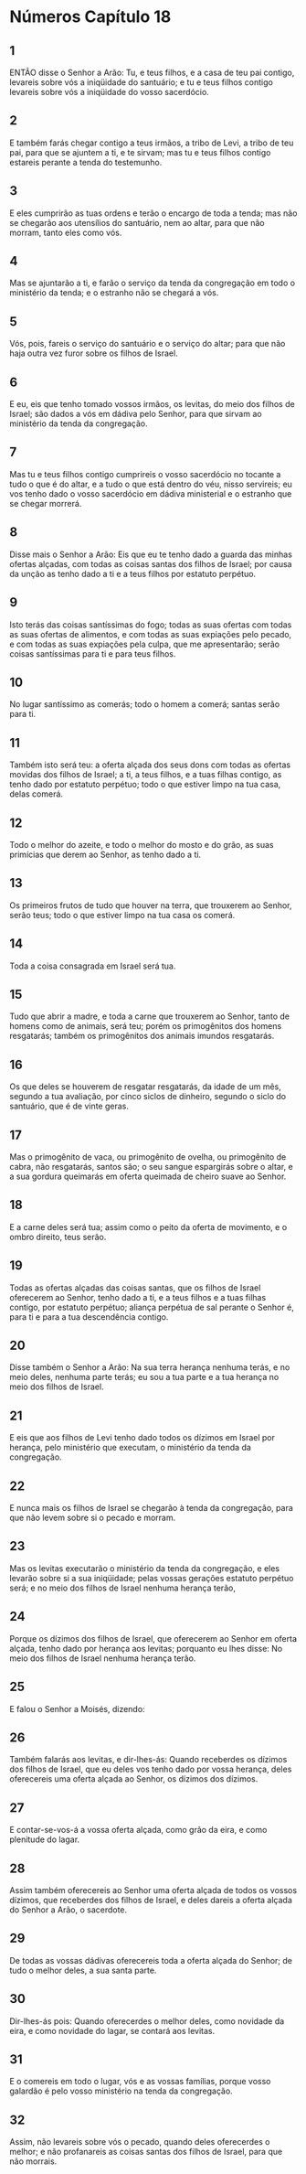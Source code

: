 # Números Capítulo 18

## 1
ENTÃO disse o Senhor a Arão: Tu, e teus filhos, e a casa de teu pai contigo, levareis sobre vós a iniqüidade do santuário; e tu e teus filhos contigo levareis sobre vós a iniqüidade do vosso sacerdócio.

## 2
E também farás chegar contigo a teus irmãos, a tribo de Levi, a tribo de teu pai, para que se ajuntem a ti, e te sirvam; mas tu e teus filhos contigo estareis perante a tenda do testemunho.

## 3
E eles cumprirão as tuas ordens e terão o encargo de toda a tenda; mas não se chegarão aos utensílios do santuário, nem ao altar, para que não morram, tanto eles como vós.

## 4
Mas se ajuntarão a ti, e farão o serviço da tenda da congregação em todo o ministério da tenda; e o estranho não se chegará a vós.

## 5
Vós, pois, fareis o serviço do santuário e o serviço do altar; para que não haja outra vez furor sobre os filhos de Israel.

## 6
E eu, eis que tenho tomado vossos irmãos, os levitas, do meio dos filhos de Israel; são dados a vós em dádiva pelo Senhor, para que sirvam ao ministério da tenda da congregação.

## 7
Mas tu e teus filhos contigo cumprireis o vosso sacerdócio no tocante a tudo o que é do altar, e a tudo o que está dentro do véu, nisso servireis; eu vos tenho dado o vosso sacerdócio em dádiva ministerial e o estranho que se chegar morrerá.

## 8
Disse mais o Senhor a Arão: Eis que eu te tenho dado a guarda das minhas ofertas alçadas, com todas as coisas santas dos filhos de Israel; por causa da unção as tenho dado a ti e a teus filhos por estatuto perpétuo.

## 9
Isto terás das coisas santíssimas do fogo; todas as suas ofertas com todas as suas ofertas de alimentos, e com todas as suas expiações pelo pecado, e com todas as suas expiações pela culpa, que me apresentarão; serão coisas santíssimas para ti e para teus filhos.

## 10
No lugar santíssimo as comerás; todo o homem a comerá; santas serão para ti.

## 11
Também isto será teu: a oferta alçada dos seus dons com todas as ofertas movidas dos filhos de Israel; a ti, a teus filhos, e a tuas filhas contigo, as tenho dado por estatuto perpétuo; todo o que estiver limpo na tua casa, delas comerá.

## 12
Todo o melhor do azeite, e todo o melhor do mosto e do grão, as suas primícias que derem ao Senhor, as tenho dado a ti.

## 13
Os primeiros frutos de tudo que houver na terra, que trouxerem ao Senhor, serão teus; todo o que estiver limpo na tua casa os comerá.

## 14
Toda a coisa consagrada em Israel será tua.

## 15
Tudo que abrir a madre, e toda a carne que trouxerem ao Senhor, tanto de homens como de animais, será teu; porém os primogênitos dos homens resgatarás; também os primogênitos dos animais imundos resgatarás.

## 16
Os que deles se houverem de resgatar resgatarás, da idade de um mês, segundo a tua avaliação, por cinco siclos de dinheiro, segundo o siclo do santuário, que é de vinte geras.

## 17
Mas o primogênito de vaca, ou primogênito de ovelha, ou primogênito de cabra, não resgatarás, santos são; o seu sangue espargirás sobre o altar, e a sua gordura queimarás em oferta queimada de cheiro suave ao Senhor.

## 18
E a carne deles será tua; assim como o peito da oferta de movimento, e o ombro direito, teus serão.

## 19
Todas as ofertas alçadas das coisas santas, que os filhos de Israel oferecerem ao Senhor, tenho dado a ti, e a teus filhos e a tuas filhas contigo, por estatuto perpétuo; aliança perpétua de sal perante o Senhor é, para ti e para a tua descendência contigo.

## 20
Disse também o Senhor a Arão: Na sua terra herança nenhuma terás, e no meio deles, nenhuma parte terás; eu sou a tua parte e a tua herança no meio dos filhos de Israel.

## 21
E eis que aos filhos de Levi tenho dado todos os dízimos em Israel por herança, pelo ministério que executam, o ministério da tenda da congregação.

## 22
E nunca mais os filhos de Israel se chegarão à tenda da congregação, para que não levem sobre si o pecado e morram.

## 23
Mas os levitas executarão o ministério da tenda da congregação, e eles levarão sobre si a sua iniqüidade; pelas vossas gerações estatuto perpétuo será; e no meio dos filhos de Israel nenhuma herança terão,

## 24
Porque os dízimos dos filhos de Israel, que oferecerem ao Senhor em oferta alçada, tenho dado por herança aos levitas; porquanto eu lhes disse: No meio dos filhos de Israel nenhuma herança terão.

## 25
E falou o Senhor a Moisés, dizendo:

## 26
Também falarás aos levitas, e dir-lhes-ás: Quando receberdes os dízimos dos filhos de Israel, que eu deles vos tenho dado por vossa herança, deles oferecereis uma oferta alçada ao Senhor, os dízimos dos dízimos.

## 27
E contar-se-vos-á a vossa oferta alçada, como grão da eira, e como plenitude do lagar.

## 28
Assim também oferecereis ao Senhor uma oferta alçada de todos os vossos dízimos, que receberdes dos filhos de Israel, e deles dareis a oferta alçada do Senhor a Arão, o sacerdote.

## 29
De todas as vossas dádivas oferecereis toda a oferta alçada do Senhor; de tudo o melhor deles, a sua santa parte.

## 30
Dir-lhes-ás pois: Quando oferecerdes o melhor deles, como novidade da eira, e como novidade do lagar, se contará aos levitas.

## 31
E o comereis em todo o lugar, vós e as vossas famílias, porque vosso galardão é pelo vosso ministério na tenda da congregação.

## 32
Assim, não levareis sobre vós o pecado, quando deles oferecerdes o melhor; e não profanareis as coisas santas dos filhos de Israel, para que não morrais.

